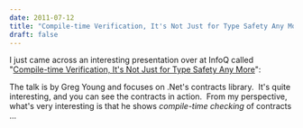 ```yaml
---
date: 2011-07-12
title: "Compile-time Verification, It's Not Just for Type Safety Any More"
draft: false
---
```


I just came across an interesting presentation over at InfoQ called "[Compile-time Verification, It's Not Just for Type Safety Any More](http://www.infoq.com/presentations/Contracts-Library;jsessionid=92B2D3EAF4BE1532C443704EEE19E7E9)":

The talk is by Greg Young and focuses on .Net's contracts library.  It's quite interesting, and you can see the contracts in action.  From my perspective, what's very interesting is that he shows *compile-time checking* of contracts ...